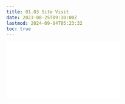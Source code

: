 ```yaml
---
title: 01.03 Site Visit
date: 2023-08-25T09:30:00Z
lastmod: 2024-09-04T05:23:32
toc: true
---
```


![Link to included file contents](../../../../sculpture/site-specific.md)
